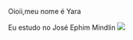 Oioii,meu nome é Yara

Eu estudo no José Ephim Mindlin
![](https://media1.tenor.com/m/gZU3n_9Nv2EAAAAC/cat-cat-stare.gif)
